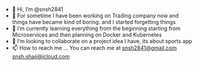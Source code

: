 - 👋 Hi, I’m @snsh2841
- 👀 For sometime I have been working on Trading company now and things have became kind of boring. and I started forgetting things 
- 🌱 I’m currently learning everything from the beginning starting from Microservices and then planning on Docker and Kubernetes
- 💞️ I’m looking to collaborate on a project idea I have, its about sports app 
- 📫 How to reach me ... You can reach me at snsh2841@gmail.com snsh.shaji@icloud.com


